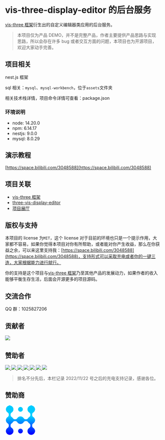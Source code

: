 # vis-three-display-editor 的后台服务

[vis-three 框架](https://github.com/Shiotsukikaedesari/vis-three)衍生出的自定义编辑器类应用的后台服务。

> 本项目仅为产品 DEMO，并不是完整产品，作者主要提供产品思路与实现思路，所以会存在许多 bug 或者交互方面的问题，本项目也为开源项目，欢迎大家动手完善。

## 项目相关

nest.js 框架

sql 相关：`mysql`、`mysql-workbench`，位于`assets`文件夹

相关技术栈详情，项目命令详情可查看：package.json

### 环境说明

- node: 14.20.0
- npm: 6.14.17
- nestjs: 9.0.0
- mysql: 8.0.29

## 演示教程

[https://space.bilibili.com/3048588](https://space.bilibili.com/3048588)

## 项目关联

- [vis-three 框架](https://github.com/Shiotsukikaedesari/vis-three)
- [three-vis-display-editor](https://github.com/Shiotsukikaedesari/three-vis-display-editor)
- [项目展厅](https://github.com/Shiotsukikaedesari/vis-three-exhibition-hall)

## 版权与支持

本项目的 license 为`MIT`，这个 license 对于目前的环境也只是一个提示作用，大家都不容易，如果你觉得本项目对你有所帮助，或者能对你产生收益，那么在你获益之余，可以来这里支持我：[https://space.bilibili.com/3048588](https://space.bilibili.com/3048588)，支持形式可以采取充电或者你的一键三连，大家根据能力进行就行。

你的支持是这个项目与[vis-three 框架](https://github.com/Shiotsukikaedesari/vis-three)乃至其他产品的发展动力，如果作者的收入能够平衡生存生活，后面会开源更多的项目源码。

## 交流合作

QQ 群：1025827206

## 贡献者

<a href="https://github.com/Shiotsukikaedesari/display-service/graphs/contributors">
  <img src="https://contrib.rocks/image?repo=Shiotsukikaedesari/display-service" />
</a>

## 赞助者

<a href="https://space.bilibili.com/581519199">
  <img src="https://i0.hdslb.com/bfs/face/member/noface.jpg@100w_100h_1c_1s.webp" />
</a>
<a href="https://space.bilibili.com/355100720">
  <img src="https://i0.hdslb.com/bfs/face/member/noface.jpg@100w_100h_1c_1s.webp" />
</a>
<a href="https://space.bilibili.com/9056896">
  <img src="https://i1.hdslb.com/bfs/face/1e250d4d02d7bca230cbcde99be3f4a5dbb9b3ee.jpg@100w_100h_1c_1s.webp" />
</a>
<a href="https://space.bilibili.com/138522983">
  <img src="https://i2.hdslb.com/bfs/face/8e92bcd280d12de7025a023548fc1636753dcb6e.jpg@100w_100h_1c_1s.webp" />
</a>
<a href="https://space.bilibili.com/318870619">
  <img src="https://i1.hdslb.com/bfs/face/5820ce47b61cc7f1ea4e383139b9030a98d81dc6.jpg@100w_100h_1c_1s.webp" />
</a>
<a href="https://space.bilibili.com/13654749">
  <img src="https://i1.hdslb.com/bfs/face/124dc5322efe5644366622c25e3a02f2c07ea499.jpg@100w_100h_1c_1s.webp" />
</a>
<a href="https://space.bilibili.com/7311750">
  <img src="https://i0.hdslb.com/bfs/face/94ad232ecb3b09b4c39ccad1fe5d1d7c613035e8.jpg@100w_100h_1c_1s.webp" />
</a>

> 排名不分先后，本栏记录 2022/11/22 号之后的充电支持记录，感谢各位。

## 赞助商

<a href="https://www.fanvfx.com.cn/#/">
  <img src="/readme/sponser/huanjie.png" />
</a>
